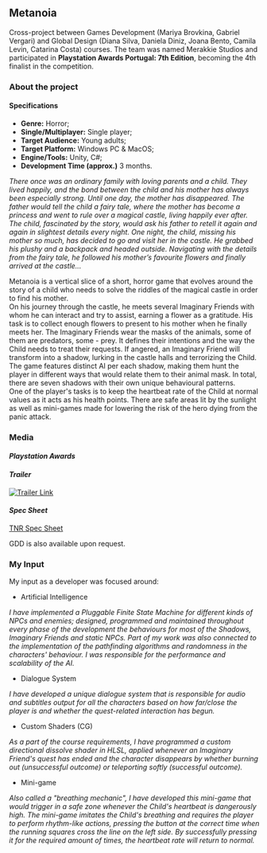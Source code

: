 ## Metanoia

Cross-project between Games Development (Mariya Brovkina, Gabriel Vergari) and Global Design (Diana Silva, Daniela Diniz, Joana Bento, Camila Levin, Catarina Costa) courses. The team was named Merakkie Studios and participated in **Playstation Awards Portugal: 7th Edition**, becoming the 4th finalist in the competition.

### **About the project** 

#### **Specifications**

+ **Genre:** Horror;
+ **Single/Multiplayer:** Single player;
+ **Target Audience:** Young adults;
+ **Target Platform:** Windows PC & MacOS;
+ **Engine/Tools:** Unity, C#;
+ **Development Time (approx.)** 3 months.

*There once was an ordinary family with loving parents and a child. They lived happily, and the bond between the child and his mother has always been especially strong. Until one day, the mother has disappeared. The father would tell the child a fairy tale, where the mother has become a princess and went to rule over a magical castle, living happily ever after. The child, fascinated by the story, would ask his father to retell it again and again in slightest details every night. One night, the child, missing his mother so much, has decided to go and visit her in the castle. He grabbed his plushy and a backpack and headed outside. Navigating with the details from the fairy tale, he followed his mother’s favourite flowers and finally arrived at the  castle...*  

Metanoia is a vertical slice of a short, horror game that evolves around the story of a child who needs to solve the riddles of the magical castle in order to find his mother.   
On his journey through the castle, he meets several Imaginary Friends with whom he can interact and try to assist, earning a flower as a gratitude. His task is to collect enough flowers to present to his mother when he finally meets her. The Imaginary Friends wear the masks of the animals, some of them are predators, some - prey. It defines their intentions and the way the Child needs to treat their requests. If angered, an Imaginary Friend will transform into a shadow, lurking in the castle halls and terrorizing the Child.   
The game features distinct AI per each shadow, making them hunt the player in different ways that would relate them to their animal mask. In total, there are seven shadows with their own unique behavioural patterns.   
One of the player's tasks is to keep the heartbeat rate of the Child at normal values as it acts as his health points. There are safe areas lit by the sunlight as well as mini-games made for lowering the risk of the hero dying from the panic attack.  

### **Media**

#### *Playstation Awards*


#### *Trailer*

[![Trailer Link](https://img.youtube.com/vi/AFegcuIMJ3k/0.jpg)](https://youtu.be/AFegcuIMJ3k)

#### *Spec Sheet*

[TNR Spec Sheet](/pdf/Spec.pdf)


GDD is also available upon request.

### **My Input**

My input as a developer was focused around: 

+ Artificial Intelligence   

*I have implemented a Pluggable Finite State Machine for different kinds of NPCs and enemies; designed, programmed and maintained throughout every phase of the development the behaviours for most of the Shadows, Imaginary Friends and static NPCs. Part of my work was also connected to the implementation of the pathfinding algorithms and randomness in the characters' behaviour. I was responsible for the performance and scalability of the AI.*

+ Dialogue System  

*I have developed a unique dialogue system that is responsible for audio and subtitles output for all the characters based on how far/close the player is and whether the quest-related interaction has begun.*

+ Custom Shaders (CG)  

*As a part of the course requirements, I have programmed a custom directional dissolve shader in HLSL, applied whenever an Imaginary Friend's quest has ended and the character disappears by whether burning out (unsuccessful outcome) or teleporting softly (successful outcome).*

+ Mini-game  

*Also called a "breathing mechanic", I have developed this mini-game that would trigger in a safe zone whenever the Child's heartbeat is dangerously high. The mini-game imitates the Child's breathing and requires the player to perform rhythm-like actions, pressing the button at the correct time when the running squares cross the line on the left side. By successfully pressing it for the required amount of times, the heartbeat rate will return to normal.*

